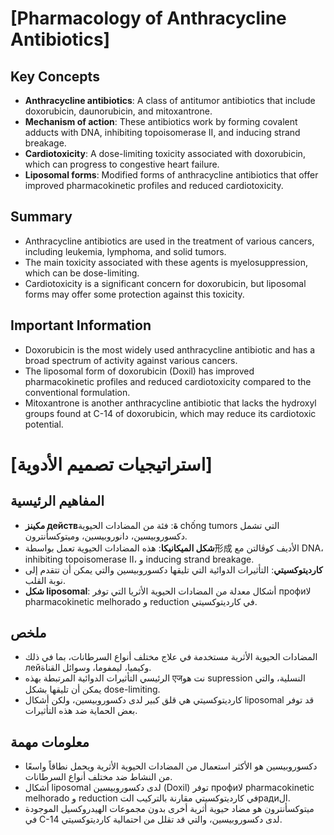 # [Pharmacology of Anthracycline Antibiotics]
## Key Concepts

* **Anthracycline antibiotics**: A class of antitumor antibiotics that include doxorubicin, daunorubicin, and mitoxantrone.
* **Mechanism of action**: These antibiotics work by forming covalent adducts with DNA, inhibiting topoisomerase II, and inducing strand breakage.
* **Cardiotoxicity**: A dose-limiting toxicity associated with doxorubicin, which can progress to congestive heart failure.
* **Liposomal forms**: Modified forms of anthracycline antibiotics that offer improved pharmacokinetic profiles and reduced cardiotoxicity.

## Summary
* Anthracycline antibiotics are used in the treatment of various cancers, including leukemia, lymphoma, and solid tumors.
* The main toxicity associated with these agents is myelosuppression, which can be dose-limiting.
* Cardiotoxicity is a significant concern for doxorubicin, but liposomal forms may offer some protection against this toxicity.

## Important Information
* Doxorubicin is the most widely used anthracycline antibiotic and has a broad spectrum of activity against various cancers.
* The liposomal form of doxorubicin (Doxil) has improved pharmacokinetic profiles and reduced cardiotoxicity compared to the conventional formulation.
* Mitoxantrone is another anthracycline antibiotic that lacks the hydroxyl groups found at C-14 of doxorubicin, which may reduce its cardiotoxic potential.

# [استراتيجيات تصميم الأدوية]
## المفاهيم الرئيسية

* **مكينز действة**: فئة من المضادات الحيوية chống tumors التي تشمل دكسوروبيسين، دانوروبيسين، وميتوكسأنترون.
* **شكل الميكانيكا**: هذه المضادات الحيوية تعمل بواسطة形成 الأديف كوڤالتن مع DNA، inhibiting topoisomerase II، و inducing strand breakage.
* **كارديتوكسيتي**: التأثيرات الدوائية التي تليقها دكسوروبيسين والتي يمكن أن تتقدم إلى نوبة القلب.
* **شكل liposomal**: أشكال معدلة من المضادات الحيوية الأثريا التي توفر профиلا pharmacokinetic melhorado و reduction في كارديتوكسيتي.

## ملخص
* المضادات الحيوية الأثرية مستخدمة في علاج مختلف أنواع السرطانات، بما في ذلك лейوكيميا، ليمفوما، وسوائل القناة.
* الرئيسي التأثيرات الدوائية المرتبطة بهذه एजنت هو supression النسلية، والتي يمكن أن تليقها بشكل dose-limiting.
* كارديتوكسيتي هي قلق كبير لدى دكسوروبيسين، ولكن أشكال liposomal قد توفر بعض الحماية ضد هذه التأثيرات.

## معلومات مهمة
* دكسوروبيسين هو الأكثر استعمال من المضادات الحيوية الأثرية ويحمل نطاقاً واسعًا من النشاط ضد مختلف أنواع السرطانات.
* أشكال liposomal لدى دكسوروبيسين (Doxil) توفر профиلا pharmacokinetic melhorado و reduction في كارديتوكسيتي مقارنة بالتركيب التрадиال.
* ميتوكسأنترون هو مضاد حيوية أثرية أخرى بدون مجموعات الهيدروكسيل الموجودة في C-14 لدى دكسوروبيسين، والتي قد تقلل من احتمالية كارديتوكسيتي.